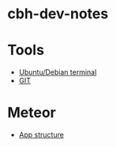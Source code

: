# cbh-dev-notes

# Tools

* [Ubuntu/Debian terminal](tools/ubuntu-terminal.md)
* [GIT](tools/git.md)

# Meteor

* [App structure](/meteor/app-structure.md)
